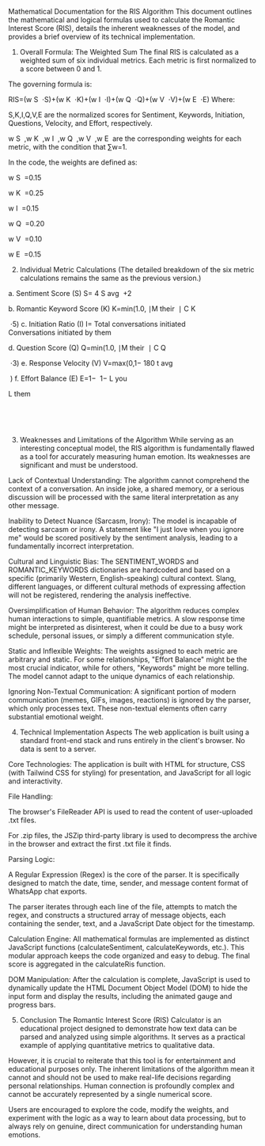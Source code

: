 Mathematical Documentation for the RIS Algorithm
This document outlines the mathematical and logical formulas used to calculate the Romantic Interest Score (RIS), details the inherent weaknesses of the model, and provides a brief overview of its technical implementation.

1. Overall Formula: The Weighted Sum
The final RIS is calculated as a weighted sum of six individual metrics. Each metric is first normalized to a score between 0 and 1.

The governing formula is:

RIS=(w 
S
​
 ⋅S)+(w 
K
​
 ⋅K)+(w 
I
​
 ⋅I)+(w 
Q
​
 ⋅Q)+(w 
V
​
 ⋅V)+(w 
E
​
 ⋅E)
Where:

S,K,I,Q,V,E are the normalized scores for Sentiment, Keywords, Initiation, Questions, Velocity, and Effort, respectively.

w 
S
​
 ,w 
K
​
 ,w 
I
​
 ,w 
Q
​
 ,w 
V
​
 ,w 
E
​
  are the corresponding weights for each metric, with the condition that ∑w=1.

In the code, the weights are defined as:

w 
S
​
 =0.15

w 
K
​
 =0.25

w 
I
​
 =0.15

w 
Q
​
 =0.20

w 
V
​
 =0.10

w 
E
​
 =0.15

2. Individual Metric Calculations
(The detailed breakdown of the six metric calculations remains the same as the previous version.)

a. Sentiment Score (S)
S= 
4
S 
avg
​
 +2
​
 
b. Romantic Keyword Score (K)
K=min(1.0, 
∣M 
their
​
 ∣
C 
K
​
 
​
 ⋅5)
c. Initiation Ratio (I)
I= 
Total conversations initiated
Conversations initiated by them
​
 
d. Question Score (Q)
Q=min(1.0, 
∣M 
their
​
 ∣
C 
Q
​
 
​
 ⋅3)
e. Response Velocity (V)
V=max(0,1− 
180
t 
avg
​
 
​
 )
f. Effort Balance (E)
E=1− 
​
 1− 
L 
you
​
 
L 
them
​
 
​
  
​
 
3. Weaknesses and Limitations of the Algorithm
While serving as an interesting conceptual model, the RIS algorithm is fundamentally flawed as a tool for accurately measuring human emotion. Its weaknesses are significant and must be understood.

Lack of Contextual Understanding: The algorithm cannot comprehend the context of a conversation. An inside joke, a shared memory, or a serious discussion will be processed with the same literal interpretation as any other message.

Inability to Detect Nuance (Sarcasm, Irony): The model is incapable of detecting sarcasm or irony. A statement like "I just love when you ignore me" would be scored positively by the sentiment analysis, leading to a fundamentally incorrect interpretation.

Cultural and Linguistic Bias: The SENTIMENT_WORDS and ROMANTIC_KEYWORDS dictionaries are hardcoded and based on a specific (primarily Western, English-speaking) cultural context. Slang, different languages, or different cultural methods of expressing affection will not be registered, rendering the analysis ineffective.

Oversimplification of Human Behavior: The algorithm reduces complex human interactions to simple, quantifiable metrics. A slow response time might be interpreted as disinterest, when it could be due to a busy work schedule, personal issues, or simply a different communication style.

Static and Inflexible Weights: The weights assigned to each metric are arbitrary and static. For some relationships, "Effort Balance" might be the most crucial indicator, while for others, "Keywords" might be more telling. The model cannot adapt to the unique dynamics of each relationship.

Ignoring Non-Textual Communication: A significant portion of modern communication (memes, GIFs, images, reactions) is ignored by the parser, which only processes text. These non-textual elements often carry substantial emotional weight.

4. Technical Implementation Aspects
The web application is built using a standard front-end stack and runs entirely in the client's browser. No data is sent to a server.

Core Technologies: The application is built with HTML for structure, CSS (with Tailwind CSS for styling) for presentation, and JavaScript for all logic and interactivity.

File Handling:

The browser's FileReader API is used to read the content of user-uploaded .txt files.

For .zip files, the JSZip third-party library is used to decompress the archive in the browser and extract the first .txt file it finds.

Parsing Logic:

A Regular Expression (Regex) is the core of the parser. It is specifically designed to match the date, time, sender, and message content format of WhatsApp chat exports.

The parser iterates through each line of the file, attempts to match the regex, and constructs a structured array of message objects, each containing the sender, text, and a JavaScript Date object for the timestamp.

Calculation Engine: All mathematical formulas are implemented as distinct JavaScript functions (calculateSentiment, calculateKeywords, etc.). This modular approach keeps the code organized and easy to debug. The final score is aggregated in the calculateRis function.

DOM Manipulation: After the calculation is complete, JavaScript is used to dynamically update the HTML Document Object Model (DOM) to hide the input form and display the results, including the animated gauge and progress bars.

5. Conclusion
The Romantic Interest Score (RIS) Calculator is an educational project designed to demonstrate how text data can be parsed and analyzed using simple algorithms. It serves as a practical example of applying quantitative metrics to qualitative data.

However, it is crucial to reiterate that this tool is for entertainment and educational purposes only. The inherent limitations of the algorithm mean it cannot and should not be used to make real-life decisions regarding personal relationships. Human connection is profoundly complex and cannot be accurately represented by a single numerical score.

Users are encouraged to explore the code, modify the weights, and experiment with the logic as a way to learn about data processing, but to always rely on genuine, direct communication for understanding human emotions.

